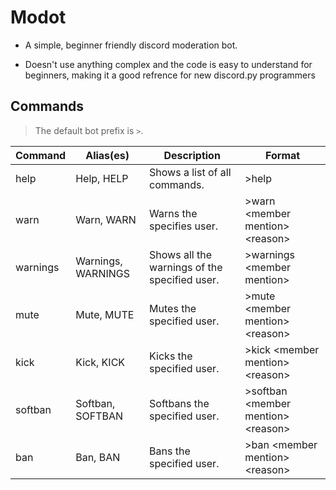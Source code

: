 # Modot
* A simple, beginner friendly discord moderation bot.

* Doesn't use anything complex and the code is easy to understand for beginners, making it a good refrence for new discord.py programmers 

## Commands
> The default bot prefix is `>`.

Command | Alias(es) | Description | Format
------- | --------- | ----------- | ------
help | Help, HELP | Shows a list of all commands. | >help
warn | Warn, WARN | Warns the specifies user. | >warn \<member mention> \<reason>
warnings | Warnings, WARNINGS | Shows all the warnings of the specified user. | >warnings \<member mention>
mute | Mute, MUTE | Mutes the specified user. | >mute \<member mention> \<reason> 
kick | Kick, KICK | Kicks the specified user. | >kick \<member mention> \<reason>
softban | Softban, SOFTBAN | Softbans the specified user. | >softban \<member mention> \<reason>
ban | Ban, BAN | Bans the specified user. | >ban \<member mention> \<reason>
